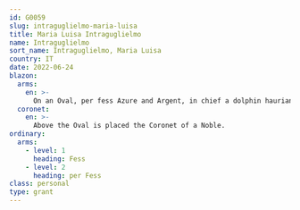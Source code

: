 ```yaml
---
id: G0059
slug: intraguglielmo-maria-luisa
title: Maria Luisa Intraguglielmo
name: Intraguglielmo
sort_name: Intraguglielmo, Maria Luisa
country: IT
date: 2022-06-24
blazon:
  arms:
    en: >-
      On an Oval, per fess Azure and Argent, in chief a dolphin hauriant Argent, in base fesswise to sinister a slip of Almond, leaved, flowered at sinister and fructed of two at dexter all proper.
  coronet:
    en: >-
      Above the Oval is placed the Coronet of a Noble.
ordinary:
  arms:
    - level: 1
      heading: Fess
    - level: 2
      heading: per Fess
class: personal
type: grant
---
```

